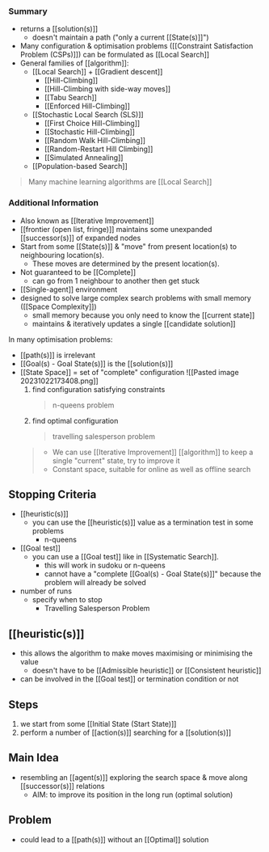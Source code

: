 ### Summary
- returns a [[solution(s)]]
	- doesn't maintain a path ("only a current [[State(s)]]")
- Many configuration & optimisation problems ([[Constraint Satisfaction Problem (CSPs)]]) can be formulated as [[Local Search]]
- General families of [[algorithm]]:
	- [[Local Search]] + [[Gradient descent]]
		- [[Hill-Climbing]]
		- [[Hill-Climbing with side-way moves]]
		- [[Tabu Search]]
		- [[Enforced Hill-Climbing]]
	- [[Stochastic Local Search (SLS)]]
		- [[First Choice Hill-Climbing]]
		- [[Stochastic Hill-Climbing]]
		- [[Random Walk Hill-Climbing]]
		- [[Random-Restart Hill Climbing]]
		- [[Simulated Annealing]]
	- [[Population-based Search]]
> Many machine learning algorithms are [[Local Search]]

### Additional Information
- Also known as [[Iterative Improvement]]
- [[frontier (open list, fringe)]] maintains some unexpanded [[successor(s)]] of expanded nodes
- Start from some [[State(s)]] & "move" from present location(s) to neighbouring location(s). 
	- These moves are determined by the present location(s).
- Not guaranteed to be [[Complete]]
	- can go from 1 neighbour to another then get stuck
- [[Single-agent]] environment
- designed to solve large complex search problems with small memory ([[Space Complexity]])
	- small memory because you only need to know the [[current state]]
	- maintains & iteratively updates a single [[candidate solution]]

In many optimisation problems:
- [[path(s)]] is irrelevant
- [[Goal(s) - Goal State(s)]] is the [[solution(s)]]
- [[State Space]] = set of "complete" configuration
	![[Pasted image 20231022173408.png]]
	1. find configuration satisfying constraints
		> n-queens problem
	2. find optimal configuration
		>travelling salesperson problem
	>- We can use [[Iterative Improvement]] [[algorithm]] to keep a single "current" state, try to improve it
	>- Constant space, suitable for online as well as offline search

## Stopping Criteria
- [[heuristic(s)]]
	- you can use the [[heuristic(s)]] value as a termination test in some problems
		- n-queens
- [[Goal test]] 
	- you can use a [[Goal test]] like in [[Systematic Search]].
		- this will work in sudoku or n-queens
		- cannot have a "complete [[Goal(s) - Goal State(s)]]" because the problem will already be solved
- number of runs
	- specify when to stop
		- Travelling Salesperson Problem
## [[heuristic(s)]] 
- this allows the algorithm to make moves maximising or minimising the value
	- doesn't have to be [[Admissible heuristic]] or [[Consistent heuristic]]
- can be involved in the [[Goal test]] or termination condition or not

## Steps
1. we start from some [[Initial State (Start State)]]
2. perform a number of [[action(s)]] searching for a [[solution(s)]]

## Main Idea
- resembling an [[agent(s)]] exploring the search space & move along [[successor(s)]] relations
	- AIM: to improve its position in the long run (optimal solution)

## Problem
- could lead to a [[path(s)]] without an [[Optimal]] solution